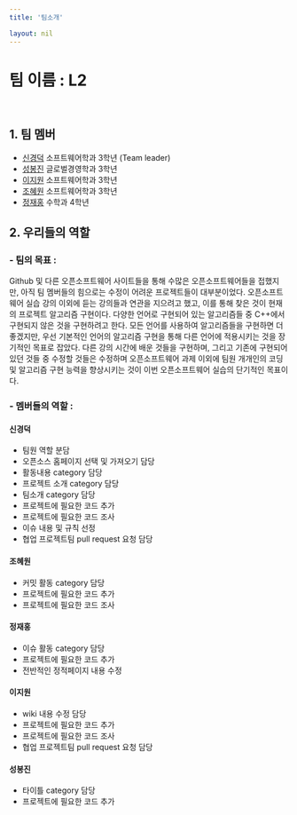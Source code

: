 ```yaml
---
title: '팀소개'

layout: nil
---
```


# 팀 이름 : L2 <br><br>

##  1. 팀 멤버 
   - [신경덕](https://github.com/sinkyoungdeok) 소프트웨어학과 3학년 (Team leader)
   - [성봉진](https://github.com/HongGildong98) 글로벌경영학과 3학년 
   - [이지원](https://github.com/ljw322/MyPage) 소프트웨어학과 3학년
   - [조혜원](https://github.com/sala0320) 소프트웨어학과 3학년
   - [정재홍](https://github.com/0322-hong) 수학과 4학년
    
## 2. 우리들의 역할 <br>

### - 팀의 목표 : 
Github 및 다른 오픈소프트웨어 사이트들을 통해 수많은 오픈소프트웨어들을 접했지만,
아직 팀 멤버들의 힘으로는 수정이 어려운 프로젝트들이 대부분이었다.
오픈소프트웨어 실습 강의 이외에 듣는 강의들과 연관을 지으려고 했고, 
이를 통해 찾은 것이 현재의 프로젝트 알고리즘 구현이다.
다양한 언어로 구현되어 있는 알고리즘들 중 C++에서 구현되지 않은 것을 구현하려고 한다.
모든 언어를 사용하여 알고리즘들을 구현하면 더 좋겠지만, 
우선 기본적인 언어의 알고리즘 구현을 통해 다른 언어에 적용시키는 것을 장기적인 목표로 잡았다.
다른 강의 시간에 배운 것들을 구현하며, 그리고 기존에 구현되어있던 것들 중 수정할 것들은 수정하며
오픈소프트웨어 과제 이외에 팀원 개개인의 코딩 및 알고리즘 구현 능력을 향상시키는 것이 
이번 오픈소프트웨어 실습의 단기적인 목표이다.

### - 멤버들의 역할  : <br>

#### 신경덕<br>
- 팀원 역할 분담 <br>
- 오픈소스 홈페이지 선택 및 가져오기 담당<br>
- 활동내용 category 담당<br>
- 프로젝트 소개 category 담당<br>
- 팀소개 category 담당<br>
- 프로젝트에 필요한 코드 추가<br>
- 프로젝트에 필요한 코드 조사<br> 
- 이슈 내용 및 규칙 선정<br>
- 협업 프로젝트팀 pull request 요청 담당<br>

#### 조혜원<br>
- 커밋 활동 category 담당<br>
- 프로젝트에 필요한 코드 추가<br>
- 프로젝트에 필요한 코드 조사<br> 

#### 정재홍<br>
- 이슈 활동 category 담당<br>
- 프로젝트에 필요한 코드 추가<br>
- 전반적인 정적페이지 내용 수정<br>

#### 이지원<br>
- wiki 내용 수정 담당<br>
- 프로젝트에 필요한 코드 추가<br>
- 프로젝트에 필요한 코드 조사<br> 
- 협업 프로젝트팀 pull request 요청 담당<br>

#### 성봉진<br>
- 타이틀 category 담당<br>
- 프로젝트에 필요한 코드 추가<br>
